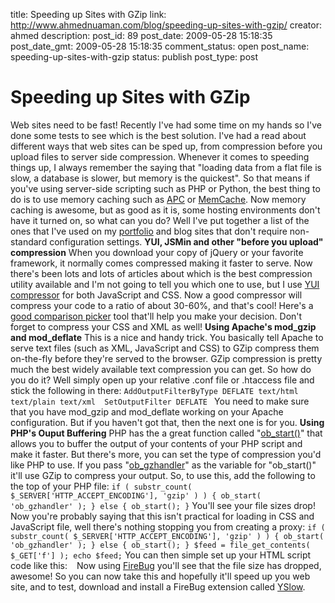 title: Speeding up Sites with GZip
link: http://www.ahmednuaman.com/blog/speeding-up-sites-with-gzip/
creator: ahmed
description: 
post_id: 89
post_date: 2009-05-28 15:18:35
post_date_gmt: 2009-05-28 15:18:35
comment_status: open
post_name: speeding-up-sites-with-gzip
status: publish
post_type: post

# Speeding up Sites with GZip

Web sites need to be fast! Recently I've had some time on my hands so I've done some tests to see which is the best solution. I've had a read about different ways that web sites can be sped up, from compression before you upload files to server side compression. Whenever it comes to speeding things up, I always remember the saying that "loading data from a flat file is slow, a database is slower, but memory is the quickest". So that means if you've using server-side scripting such as PHP or Python, the best thing to do is to use memory caching such as [APC](http://uk.php.net/apc/) or [MemCache](http://www.danga.com/memcached/). Now memory caching is awesome, but as good as it is, some hosting environments don't have it turned on, so what can you do? Well I've put together a list of the ones that I've used on my [portfolio](http://ahmednuaman.com) and blog sites that don't require non-standard configuration settings. **YUI, JSMin and other "before you upload" compression** When you download your copy of jQuery or your favorite framework, it normally comes compressed making it faster to serve. Now there's been lots and lots of articles about which is the best compression utility available and I'm not going to tell you which one to use, but I use [YUI compressor](http://developer.yahoo.com/yui/compressor/) for both JavaScript and CSS. Now a good compressor will compress your code to a ratio of about 30-60%, and that's cool! Here's a [good comparison picker](http://compressorrater.thruhere.net/) tool that'll help you make your decision. Don't forget to compress your CSS and XML as well! **Using Apache's mod_gzip and mod_deflate** This is a nice and handy trick. You basically tell Apache to serve text files (such as XML, JavaScript and CSS) to GZip compress them on-the-fly before they're served to the browser. GZip compression is pretty much the best widely available text compression you can get. So how do you do it? Well simply open up your relative .conf file or .htaccess file and stick the following in there: ` AddOutputFilterByType DEFLATE text/html text/plain text/xml  SetOutputFilter DEFLATE  ` You need to make sure that you have mod_gzip and mod_deflate working on your Apache configuration. But if you haven't got that, then the next one is for you. **Using PHP's Ouput Buffering** PHP has the a great function called "[ob_start()](http://uk3.php.net/ob_start)" that allows you to buffer the output of your contents of your PHP script and make it faster. But there's more, you can set the type of compression you'd like PHP to use. If you pass "[ob_gzhandler](http://uk3.php.net/manual/en/function.ob-gzhandler.php)" as the variable for "ob_start()" it'll use GZip to compress your output. So, to use this, add the following to the top of your PHP file: ` if ( substr_count( $_SERVER['HTTP_ACCEPT_ENCODING'], 'gzip' ) ) { ob_start( 'ob_gzhandler' ); } else { ob_start(); } ` You'll see your file sizes drop! Now you're probably saying that this isn't practical for loading in CSS and JavaScript file, well there's nothing stopping you from creating a proxy: ` if ( substr_count( $_SERVER['HTTP_ACCEPT_ENCODING'], 'gzip' ) ) { ob_start( 'ob_gzhandler' ); } else { ob_start(); } $feed = file_get_contents( $_GET['f'] ); echo $feed; ` You can then simple set up your HTML script code like this: ` ` Now using [FireBug](https://addons.mozilla.org/en-US/firefox/addon/1843) you'll see that the file size has dropped, awesome! So you can now take this and hopefully it'll speed up you web site, and to test, download and install a FireBug extension called [YSlow](http://developer.yahoo.com/yslow/).